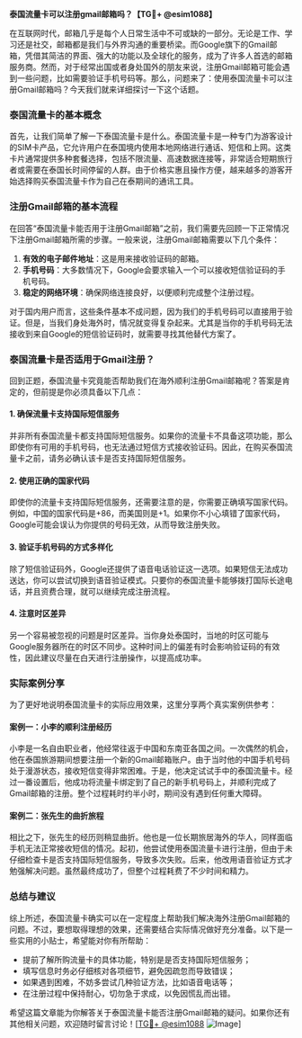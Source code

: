 **泰国流量卡可以注册gmail邮箱吗？【TG💪+ @esim1088】**

在互联网时代，邮箱几乎是每个人日常生活中不可或缺的一部分。无论是工作、学习还是社交，邮箱都是我们与外界沟通的重要桥梁。而Google旗下的Gmail邮箱，凭借其简洁的界面、强大的功能以及全球化的服务，成为了许多人首选的邮箱服务商。然而，对于经常出国或者身处国外的朋友来说，注册Gmail邮箱可能会遇到一些问题，比如需要验证手机号码等。那么，问题来了：使用泰国流量卡可以注册Gmail邮箱吗？今天我们就来详细探讨一下这个话题。

### 泰国流量卡的基本概念

首先，让我们简单了解一下泰国流量卡是什么。泰国流量卡是一种专门为游客设计的SIM卡产品，它允许用户在泰国境内使用本地网络进行通话、短信和上网。这类卡片通常提供多种套餐选择，包括不限流量、高速数据连接等，非常适合短期旅行者或需要在泰国长时间停留的人群。由于价格实惠且操作方便，越来越多的游客开始选择购买泰国流量卡作为自己在泰期间的通讯工具。

### 注册Gmail邮箱的基本流程

在回答“泰国流量卡能否用于注册Gmail邮箱”之前，我们需要先回顾一下正常情况下注册Gmail邮箱所需的步骤。一般来说，注册Gmail邮箱需要以下几个条件：

1. **有效的电子邮件地址**：这是用来接收验证码的邮箱。
2. **手机号码**：大多数情况下，Google会要求输入一个可以接收短信验证码的手机号码。
3. **稳定的网络环境**：确保网络连接良好，以便顺利完成整个注册过程。

对于国内用户而言，这些条件基本不成问题，因为我们的手机号码可以直接用于验证。但是，当我们身处海外时，情况就变得复杂起来。尤其是当你的手机号码无法接收到来自Google的短信验证码时，就需要寻找其他替代方案了。

### 泰国流量卡是否适用于Gmail注册？

回到正题，泰国流量卡究竟能否帮助我们在海外顺利注册Gmail邮箱呢？答案是肯定的，但前提是你必须具备以下几点：

#### 1. 确保流量卡支持国际短信服务

并非所有泰国流量卡都支持国际短信服务。如果你的流量卡不具备这项功能，那么即使你有可用的手机号码，也无法通过短信方式接收验证码。因此，在购买泰国流量卡之前，请务必确认该卡是否支持国际短信服务。

#### 2. 使用正确的国家代码

即使你的流量卡支持国际短信服务，还需要注意的是，你需要正确填写国家代码。例如，中国的国家代码是+86，而美国则是+1。如果你不小心填错了国家代码，Google可能会误认为你提供的号码无效，从而导致注册失败。

#### 3. 验证手机号码的方式多样化

除了短信验证码外，Google还提供了语音电话验证这一选项。如果短信无法成功送达，你可以尝试切换到语音验证模式。只要你的泰国流量卡能够拨打国际长途电话，并且资费合理，就可以继续完成注册流程。

#### 4. 注意时区差异

另一个容易被忽视的问题是时区差异。当你身处泰国时，当地的时区可能与Google服务器所在的时区不同步。这种时间上的偏差有时会影响验证码的有效性，因此建议尽量在白天进行注册操作，以提高成功率。

### 实际案例分享

为了更好地说明泰国流量卡的实际应用效果，这里分享两个真实案例供参考：

#### 案例一：小李的顺利注册经历

小李是一名自由职业者，他经常往返于中国和东南亚各国之间。一次偶然的机会，他在泰国旅游期间想要注册一个新的Gmail邮箱账户。由于当时他的中国手机号码处于漫游状态，接收短信变得非常困难。于是，他决定试试手中的泰国流量卡。经过一番设置后，他成功将流量卡绑定到了自己的新手机号码上，并顺利完成了Gmail邮箱的注册。整个过程耗时约半小时，期间没有遇到任何重大障碍。

#### 案例二：张先生的曲折旅程

相比之下，张先生的经历则稍显曲折。他也是一位长期旅居海外的华人，同样面临手机无法正常接收短信的情况。起初，他尝试使用泰国流量卡进行注册，但由于未仔细检查卡是否支持国际短信服务，导致多次失败。后来，他改用语音验证方式才勉强解决问题。虽然最终成功了，但整个过程耗费了不少时间和精力。

### 总结与建议

综上所述，泰国流量卡确实可以在一定程度上帮助我们解决海外注册Gmail邮箱的问题。不过，要想取得理想的效果，还需要结合实际情况做好充分准备。以下是一些实用的小贴士，希望能对你有所帮助：

- 提前了解所购流量卡的具体功能，特别是是否支持国际短信服务；
- 填写信息时务必仔细核对各项细节，避免因疏忽而导致错误；
- 如果遇到困难，不妨多尝试几种验证方法，比如语音电话等；
- 在注册过程中保持耐心，切勿急于求成，以免因慌乱而出错。

希望这篇文章能为你解答关于泰国流量卡能否注册Gmail邮箱的疑问。如果你还有其他相关问题，欢迎随时留言讨论！[[TG💪+ @esim1088](https://t.me/s/esim1088) ![Image](https://i.postimg.cc/4NQfJmqS/Snipaste-2025-05-13-00-14-12.png)]